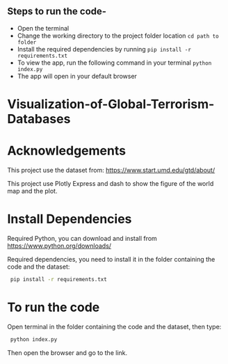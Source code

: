 
## Steps to run the code-
* Open the terminal
* Change the working directory to the project folder location 
`cd path to folder`
* Install the required dependencies by running
`pip install -r requirements.txt`
* To view the app, run the following command in your terminal
`python index.py`
* The app will open in your default browser


# Visualization-of-Global-Terrorism-Databases

# Acknowledgements
This project use the dataset from: https://www.start.umd.edu/gtd/about/

This project use Plotly Express and dash to show the figure of the world map and the plot.

# Install Dependencies

Required Python, you can download and install from https://www.python.org/downloads/

Required dependencies, you need to install it in the folder containing the code and the dataset:
```bash
 pip install -r requirements.txt
```

# To run the code
Open terminal in the folder containing the code and the dataset, then type:
```bash
 python index.py
```
Then open the browser and go to the link.

